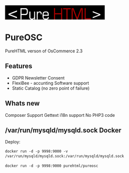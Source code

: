 ![Logo](https://raw.githubusercontent.com/SimonFormanek/pureosc/pure/images/store_logo.png "PureHtml")

PureOSC
=======

PureHTML verson of OsCommerce 2.3

Features
--------

 * GDPR Newsletter Consent 
 * FlexiBee - accunting Software support
 * Static Catalog (no zero point of failure)

Whats new
---------

Composer Support
Gettext i18n support
No PHP3 code

/var/run/mysqld/mysqld.sock
Docker
------

Deploy:

    docker run -d -p 9998:9000 -v /var/run/mysqld/mysqld.sock:/var/run/mysqld/mysqld.sock 
    
    docker run -d -p 9998:9000 purehtml/pureosc
